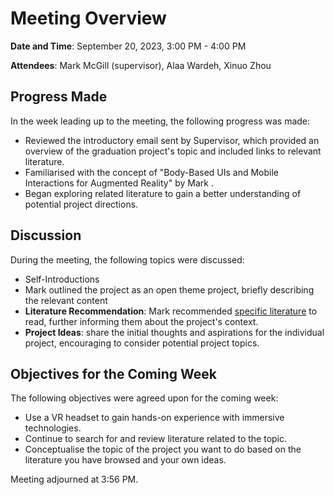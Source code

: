 # Meeting Overview
**Date and Time**:  September 20, 2023, 3:00 PM - 4:00 PM 

**Attendees**: Mark McGill (supervisor), Alaa Wardeh, Xinuo Zhou 
## Progress Made
In the week leading up to the meeting, the following progress was made:

 * Reviewed the introductory email sent by Supervisor, which provided an overview of the graduation project's topic and included links to relevant literature.
 * Familiarised with the concept of "Body-Based UIs and Mobile Interactions for Augmented Reality" by Mark .
 * Began exploring related literature to gain a better understanding of potential project directions.

## Discussion

During the meeting, the following topics were discussed:

* Self-Introductions
* Mark outlined the project as an open theme project, briefly describing the relevant content
* **Literature Recommendation**: Mark  recommended [specific literature](https://dl.acm.org/doi/pdf/10.1145/3380959) to read, further informing them about the project's context.
* **Project Ideas**:  share the initial thoughts and aspirations for the individual project, encouraging to consider potential project topics.

## Objectives for the Coming Week
The following objectives were agreed upon for the coming week: 

* Use a VR headset to gain hands-on experience with immersive technologies.
* Continue to search for and review literature related to the topic.
* Conceptualise the topic of the project you want to do based on the literature you have browsed and your own ideas.

Meeting adjourned at 3:56 PM.
